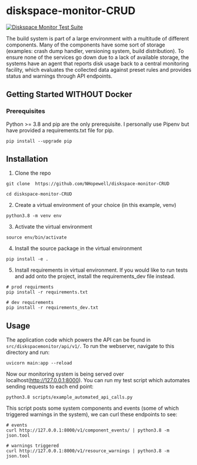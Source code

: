 # diskspace-monitor-CRUD

[![Diskspace Monitor Test Suite](https://github.com/NHopewell/diskspace-monitor-CRUD/actions/workflows/tests.yml/badge.svg)](https://github.com/NHopewell/diskspace-monitor-CRUD/actions/workflows/tests.yml)

The build system is part of a large environment with a multitude of different components. Many of the components have some sort of storage (examples: crash dump handler, versioning system, build distribution). To ensure none of the services go down due to a lack of available storage, the systems have an agent that reports disk usage back to a central monitoring facility, which evaluates the collected data against preset rules and provides status and warnings through API endpoints.

## Getting Started WITHOUT Docker

### Prerequisites

Python >= 3.8 and pip are the only prerequisite. I personally use Pipenv but have provided a requirements.txt file for pip.

```
pip install --upgrade pip
```

## Installation

1. Clone the repo

```
git clone  https://github.com/NHopewell/diskspace-monitor-CRUD

cd diskspace-monitor-CRUD
```

2. Create a virtual environment of your choice (in this example, venv)

```
python3.8 -m venv env
```

3. Activate the virtual environment

```
source env/bin/activate
```

4. Install the source package in the virtual environment

```
pip install -e .
```

5. Install requirements in virtual environment. If you would like to
   run tests and add onto the project, install the requirements_dev file instead.

```
# prod requirments
pip install -r requirements.txt

# dev requirements
pip install -r requirements_dev.txt
```

## Usage

The application code which powers the API can be found in `src/diskspacemonitor/api/v1/`. To run the webserver, navigate to this directory
and run:

```
uvicorn main:app --reload
```

Now our monitoring system is being served over localhost(http://127.0.0.1:8000). You can run my test script which automates sending requests to each end point:

```
python3.8 scripts/example_automated_api_calls.py
```

This script posts some system components and events (some of which triggered warnings in the system), we can curl these endpoints to see:

```
# events
curl http://127.0.0.1:8000/v1/component_events/ | python3.8 -m json.tool

# warnings triggered
curl http://127.0.0.1:8000/v1/resource_warnings | python3.8 -m json.tool
```
